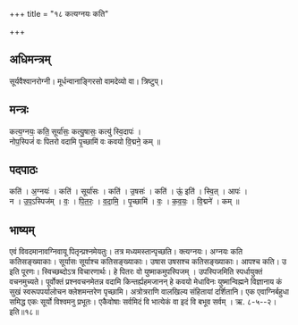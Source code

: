 +++
title = "१८ कत्यग्नयः कति"

+++
## अधिमन्त्रम्
सूर्यवैश्वानरोग्नी। मूर्धन्वानाङ्गिरसो वामदेव्यो वा। त्रिष्टुप्।

## मन्त्रः
कत्य॒ग्नयः॒ कति॒ सूर्या॑सः॒ कत्यु॒षासः॒ कत्यु॑ स्वि॒दापः॑ ।  
नोप॒स्पिजं॑ वः पितरो वदामि पृ॒च्छामि॑ वः कवयो वि॒द्मने॒ कम् ॥

## पदपाठः
कति॑ । अ॒ग्नयः॑ । कति॑ । सूर्या॑सः । कति॑ । उ॒षसः॑ । कति॑ । ऊं॒ इति॑ । स्वि॒त् । आपः॑ ।  
न । उ॒प॒ऽस्पिज॑म् । वः॒ । पि॒त॒रः॒ । व॒दा॒मि॒ । पृ॒च्छामि॑ । वः॒ । क॒व॒यः॒ । वि॒द्मने॑ । कम् ॥

## भाष्यम्
एवं विवदमानावग्निवायू पितृन्प्रश्नमेयतुः। तत्र मध्यमस्तान्पृच्छति। क्त्यग्नयः। अग्नयः कति कतिसङ्ख्याकाः। सूर्यासः सूर्याश्च कतिसङ्ख्याकाः। उषास उषसश्च कतिसङ्ख्याकाः। आपश्च कति। उ इति पूरणः। स्विच्छब्दोऽत्र विचारणार्थः। हे पितरः वो युष्माकमुपस्पिजम् । उपस्पिजमिति स्पर्धायुक्तं वचनमुच्यते। पूर्वोक्तं प्रश्नवचनमेतन्न वदामि किन्तर्ह्यहमजानन् हे कवयो मेधाविनः युष्मान्विह्मने विज्ञानाय कं सुखं स्वरूपपर्यालोचन क्लेशमन्तरेण पृच्छामि। अत्रोत्रराणि वालखिल्य संहितायां दर्शितानि। एक एवाग्निर्बहुधा समिद्ध एकः सूर्यो विश्वमनु प्रभूतः। एकैवोषाः सर्वमिदं वि भात्येकं वा इदं वि बभूव सर्वम् । ऋ. ८-५--२। इति॥१८॥